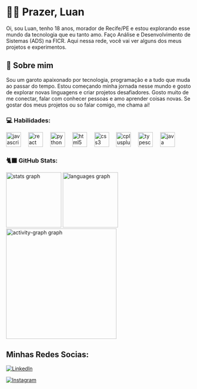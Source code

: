 
# 👨‍💻 Prazer, Luan

Oi, sou Luan, tenho 18 anos, morador de Recife/PE e estou explorando esse mundo da tecnologia que eu tanto amo. Faço Análise e Desenvolvimento de Sistemas (ADS) na FICR. Aqui nessa rede, você vai ver alguns dos meus projetos e experimentos.


## 🚀 Sobre mim

Sou um garoto apaixonado por tecnologia, programação e a tudo que muda ao passar do tempo. Estou começando minha jornada nesse mundo e gosto de explorar novas linguagens e criar projetos desafiadores. Gosto muito de me conectar, falar com conhecer pessoas e amo aprender coisas novas. Se gostar dos meus projetos ou so falar comigo, me chama ai!

### 💻 Habilidades:     
<div align="left">
  <img src="https://cdn.jsdelivr.net/gh/devicons/devicon/icons/javascript/javascript-original.svg" height="40" alt="javascript logo"  />
  <img width="12" />
  <img src="https://cdn.jsdelivr.net/gh/devicons/devicon/icons/react/react-original.svg" height="40" alt="react logo"  />
  <img width="12" />
  <img src="https://cdn.jsdelivr.net/gh/devicons/devicon/icons/python/python-original.svg" height="40" alt="python logo"  />
  <img width="12" />
  <img src="https://cdn.jsdelivr.net/gh/devicons/devicon/icons/html5/html5-original.svg" height="40" alt="html5 logo"  />
  <img width="12" />
  <img src="https://cdn.jsdelivr.net/gh/devicons/devicon/icons/css3/css3-original.svg" height="40" alt="css3 logo"  />
  <img width="12" />
  <img src="https://cdn.jsdelivr.net/gh/devicons/devicon/icons/cplusplus/cplusplus-original.svg" height="40" alt="cplusplus logo"  />
  <img width="12" />
  <img src="https://cdn.jsdelivr.net/gh/devicons/devicon/icons/typescript/typescript-original.svg" height="40" alt="typescript logo"  />
  <img width="12" />
  <img src="https://cdn.jsdelivr.net/gh/devicons/devicon/icons/java/java-original.svg" height="40" alt="java logo"  />
</div>
          
### 🐈‍⬛ GitHub Stats:
<div aling=left>
<img src="https://github-readme-stats.vercel.app/api?username=luanrichardsz&hide_title=false&hide_rank=false&show_icons=true&include_all_commits=true&count_private=true&disable_animations=false&theme=dracula&locale=en&hide_border=false&order=1" height="150" alt="stats graph"  />
  <img src="https://github-readme-stats.vercel.app/api/top-langs?username=luanrichardsz&locale=en&hide_title=false&layout=compact&card_width=320&langs_count=5&theme=dracula&hide_border=false&order=2" height="150" alt="languages graph"  />
  <img src="https://github-readme-activity-graph.vercel.app/graph?username=luanrichardsz&radius=16&theme=react&area=true&order=5" height="300" alt="activity-graph graph"  />
</div>

## Minhas Redes Socias:

[![LinkedIn](https://img.shields.io/badge/LinkedIn-luanrichardsz-blue)](https://www.linkedin.com/in/luanrichardsz/)

[![Instagram](https://img.shields.io/badge/Instagram-luanrichardsz-yellow)](https://www.instagram.com/luanrichardsz/)
